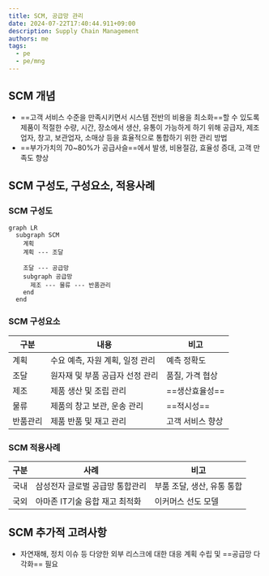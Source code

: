 ```yaml
---
title: SCM, 공급망 관리
date: 2024-07-22T17:40:44.911+09:00
description: Supply Chain Management
authors: me
tags: 
  - pe
  - pe/mng
---
```


## SCM 개념

- ==고객 서비스 수준을 만족시키면서 시스템 전반의 비용을 최소화==할 수 있도록 제품이 적절한 수량, 시간, 장소에서 생산, 유통이 가능하게 하기 위해 공급자, 제조업자, 창고, 보관업자, 소매상 등을 효율적으로 통합하기 위한 관리 방법
- ==부가가치의 70~80%가 공급사슬==에서 발생, 비용절감, 효율성 증대, 고객 만족도 향상

## SCM 구성도, 구성요소, 적용사례

### SCM 구성도

```mermaid
graph LR
  subgraph SCM
    계획
    계획 --- 조달

    조달 --- 공급망
    subgraph 공급망
      제조 --- 물류 --- 반품관리
    end
  end
```

### SCM 구성요소

| 구분 | 내용 | 비고 |
| --- | --- | --- |
| 계획 | 수요 예측, 자원 계획, 일정 관리 | 예측 정확도 |
| 조달 | 원자재 및 부품 공급자 선정 관리 | 품질, 가격 협상 |
| 제조 | 제품 생산 및 조립 관리 | ==생산효율성== |
| 물류 | 제품의 창고 보관, 운송 관리 | ==적시성== |
| 반품관리 | 제품 반품 및 재고 관리 | 고객 서비스 향상 |

### SCM 적용사례

| 구분 | 사례 | 비고 |
| --- | --- | --- |
| 국내 | 삼성전자 글로벌 공급망 통합관리 | 부품 조달, 생산, 유통 통합 |
| 국외 | 아마존 IT기술 융합 재고 최적화 | 이커머스 선도 모델 |

## SCM 추가적 고려사항

- 자연재해, 정치 이슈 등 다양한 외부 리스크에 대한 대응 계획 수립 및 ==공급망 다각화== 필요

